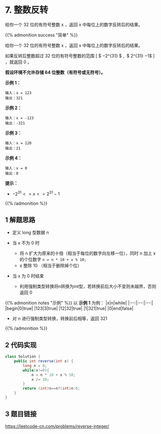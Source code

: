 # 7. 整数反转



给你一个 32 位的有符号整数 x ，返回 x 中每位上的数字反转后的结果。

<!--more-->


{{% admonition success "简单" %}}

给你一个 32 位的有符号整数 x ，返回 x 中每位上的数字反转后的结果。

如果反转后整数超过 32 位的有符号整数的范围 [ $ −2^{31} $ ,  $ 2^{31} −1$ ] ，就返回 0 。

**假设环境不允许存储 64 位整数（有符号或无符号）。**
 

**示例 1：**

    输入：x = 123
    输出：321


**示例 2：**

    输入：x = -123
    输出：-321

**示例 3：**

    输入：x = 120
    输出：21

**示例 4：**

    输入：x = 0
    输出：0


**提示：**

* $-2^{31} <= x <= 2^{31} - 1$

{{% /admonition %}}

## 1 解题思路

* 定义 long 型数据 n

* 当 x 不为 0 时
    * 将 n 扩大为原来的十倍（相当于每位的数字向左移一位），同时 n 加上 x 的个位数字
    ```n = n * 10 + x % 10;```
    * x 整除 10 （相当于删除掉个位）
* 当 x 为 0 时结束
    * 利用强制类型转换将n转换为int型，若转换前后大小不变则未越界，否则返回 0 

{{% admonition notes "示例" %}}
以 **示例 1** 为例：
|x|n|while|
|:--:|:--:|:--:|
|begin|0|true|
|123|3|true|
|12|32|true|
|1|321|true|
|0|end|false|

* 对 n 进行强制类型转换，转换前后相等，返回 321

{{% /admonition %}}

## 2 代码实现

```Java
class Solution {
    public int reverse(int x) {
        long n = 0;
        while(x!=0){
            n = n * 10 + x % 10;
            x /= 10;
        }
        return (int)n==n?(int)n:0;
    }
}
```

## 3 题目链接

<https://leetcode-cn.com/problems/reverse-integer/>
